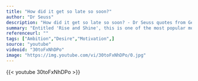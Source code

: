 ```yaml
---
title: "How did it get so late so soon?"
author: "Dr Seuss"
description: "How did it get so late so soon? - Dr Seuss quotes from GetInspired365.com"
summary: "Entitled 'Rise and Shine', this is one of the most popular motivational videos on the web and if you're about to embark on an 'impossible' challenge then this video is sure to get you over the line."
referenceurl: ""
tags: ["Ambition","Desire","Motivation",]
source: "youtube"
videoid: "30toFxNhDPo"
image: "https://img.youtube.com/vi/30toFxNhDPo/0.jpg"
---
```


{{< youtube 30toFxNhDPo >}}

